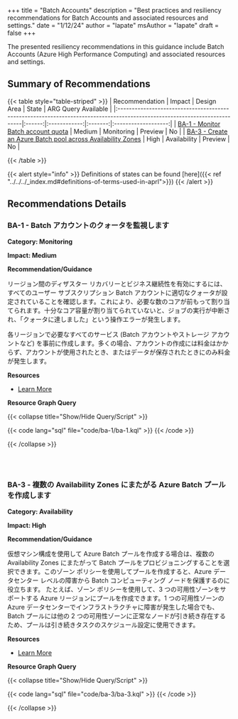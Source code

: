 +++
title = "Batch Accounts"
description = "Best practices and resiliency recommendations for Batch Accounts and associated resources and settings."
date = "1/12/24"
author = "lapate"
msAuthor = "lapate"
draft = false
+++

The presented resiliency recommendations in this guidance include Batch Accounts (Azure High Performance Computing) and associated resources and settings.

## Summary of Recommendations

{{< table style="table-striped" >}}
| Recommendation | Impact | Design Area | State | ARG Query Available |
|:--------------------------------------------------------------------------------------------------------------------------|:------:|:------------:|:-------:|:-------------------:|
| [BA-1 - Monitor Batch account quota](#ba-1---monitor-batch-account-quota) | Medium | Monitoring | Preview | No |
| [BA-3 - Create an Azure Batch pool across Availability Zones](#ba-3---create-an-azure-batch-pool-across-availability-zones) | High | Availability | Preview | No |

{{< /table >}}

{{< alert style="info" >}}
Definitions of states can be found [here]({{< ref "../../../_index.md#definitions-of-terms-used-in-aprl">}})
{{< /alert >}}

## Recommendations Details

### BA-1 - Batch アカウントのクォータを監視します

**Category: Monitoring**

**Impact: Medium**

**Recommendation/Guidance**

リージョン間のディザスター リカバリーとビジネス継続性を有効にするには、すべてのユーザー サブスクリプション Batch アカウントに適切なクォータが設定されていることを確認します。これにより、必要な数のコアが前もって割り当てられます。十分なコア容量が割り当てられていないと、ジョブの実行が中断され、「クォータに達しました」という操作エラーが発生します。

各リージョンで必要なすべてのサービス (Batch アカウントやストレージ アカウントなど) を事前に作成します。多くの場合、アカウントの作成には料金はかからず、アカウントが使用されたとき、またはデータが保存されたときにのみ料金が発生します。

**Resources**

- [Learn More](https://learn.microsoft.com/ja-jp/azure/reliability/reliability-batch#cross-region-disaster-recovery-and-business-continuity)

**Resource Graph Query**

{{< collapse title="Show/Hide Query/Script" >}}

{{< code lang="sql" file="code/ba-1/ba-1.kql" >}} {{< /code >}}

{{< /collapse >}}

<br><br>

### BA-3 - 複数の Availability Zones にまたがる Azure Batch プールを作成します

**Category: Availability**

**Impact: High**

**Recommendation/Guidance**

仮想マシン構成を使用して Azure Batch プールを作成する場合は、複数の Availability Zones にまたがって Batch プールをプロビジョニングすることを選択できます。このゾーン ポリシーを使用してプールを作成すると、Azure データセンター レベルの障害から Batch コンピューティング ノードを保護するのに役立ちます。
たとえば、ゾーン ポリシーを使用して、3 つの可用性ゾーンをサポートする Azure リージョンにプールを作成できます。1 つの可用性ゾーンの Azure データセンターでインフラストラクチャに障害が発生した場合でも、Batch プールには他の 2 つの可用性ゾーンに正常なノードが引き続き存在するため、プールは引き続きタスクのスケジュール設定に使用できます。

**Resources**

- [Learn More](https://learn.microsoft.com/ja-jp/azure/batch/create-pool-availability-zones)

**Resource Graph Query**

{{< collapse title="Show/Hide Query/Script" >}}

{{< code lang="sql" file="code/ba-3/ba-3.kql" >}} {{< /code >}}

{{< /collapse >}}

<br><br>

